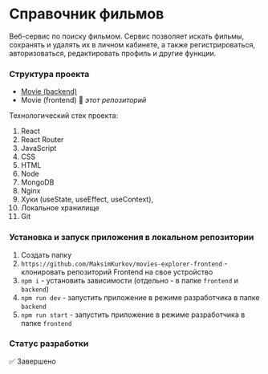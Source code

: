 # Справочник фильмов

Веб-сервис по поиску фильмом. Сервис позволяет искать фильмы, сохранять и удалять их в личном кабинете, а также регистрироваться, авторизоваться, редактировать профиль и другие функции.

### Структура проекта
- [Movie (backend)](https://github.com/MaksimKurkov/movies-explorer-api)
- Movie (frontend) 🔆 _этот репозиторий_

Технологический стек проекта:
1. React
2. React Router
3. JavaScript
4. CSS
5. HTML
6. Node
7. MongoDB
8. Nginx
9. Хуки (useState, useEffect, useContext),
10. Локальное хранилище
11. Git

### Установка и запуск приложения в локальном репозитории
1. Создать папку
2. `https://github.com/MaksimKurkov/movies-explorer-frontend` - клонировать репозиторий Frontend на свое устройство
3. `npm i` - установить зависимости (отдельно - в папке `frontend` и `backend`)
4. `npm run dev` - запустить приложение в режиме разработчика в папке `backend`
5. `npm run start` - запустить приложение в режиме разработчика в папке `frontend`

### Статус разработки
✅ Завершено
